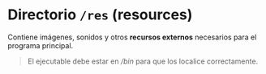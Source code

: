 # Directorio `/res` (resources)

Contiene imágenes, sonidos y otros **recursos externos** necesarios para el programa principal.

> El ejecutable debe estar en */bin* para que los localice correctamente.